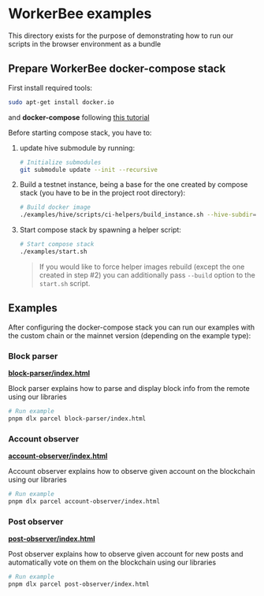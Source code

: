 # WorkerBee examples

This directory exists for the purpose of demonstrating how to run our scripts in the browser environment as a bundle

## Prepare WorkerBee docker-compose stack

First install required tools:

```bash
sudo apt-get install docker.io
```

and **docker-compose** following [this tutorial](https://docs.docker.com/engine/install/ubuntu/#install-using-the-repository)

Before starting compose stack, you have to:

1. update hive submodule by running:

    ```bash
    # Initialize submodules
    git submodule update --init --recursive
    ```

2. Build a testnet instance, being a base for the one created by compose stack (you have to be in the project root directory):

    ```bash
    # Build docker image
    ./examples/hive/scripts/ci-helpers/build_instance.sh --hive-subdir=examples/hive --network-type=testnet infinite-post-creator ./examples/hive registry.gitlab.syncad.com/hive/hive
    ```

3. Start compose stack by spawning a helper script:

    ```bash
    # Start compose stack
    ./examples/start.sh
    ```

    > If you would like to force helper images rebuild (except the one created in step #2) you can additionally pass `--build` option to the `start.sh` script.

## Examples

After configuring the docker-compose stack you can run our examples with the custom chain or the mainnet version (depending on the example type):

### Block parser

**[block-parser/index.html](block-parser/index.html)**

Block parser explains how to parse and display block info from the remote using our libraries

```bash
# Run example
pnpm dlx parcel block-parser/index.html
```

### Account observer

**[account-observer/index.html](account-observer/index.html)**

Account observer explains how to observe given account on the blockchain using our libraries

```bash
# Run example
pnpm dlx parcel account-observer/index.html
```

### Post observer

**[post-observer/index.html](post-observer/index.html)**

Post observer explains how to observe given account for new posts and automatically vote on them on the blockchain using our libraries

```bash
# Run example
pnpm dlx parcel post-observer/index.html
```
